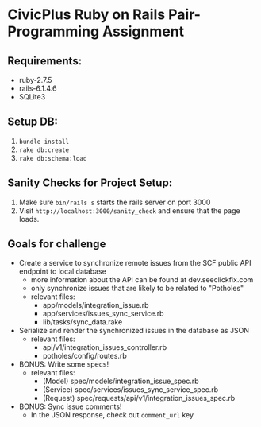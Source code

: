 # CivicPlus Ruby on Rails Pair-Programming Assignment

## Requirements:
- ruby-2.7.5
- rails-6.1.4.6
- SQLite3

## Setup DB:
1. `bundle install`
1. `rake db:create`
1. `rake db:schema:load`

## Sanity Checks for Project Setup:
1. Make sure `bin/rails s` starts the rails server on port 3000
1. Visit `http://localhost:3000/sanity_check` and ensure that the page loads.

## Goals for challenge
- Create a service to synchronize remote issues from the SCF public API endpoint to local database
  - more information about the API can be found at dev.seeclickfix.com
  - only synchronize issues that are likely to be related to "Potholes"
  - relevant files:
    - app/models/integration_issue.rb
    - app/services/issues_sync_service.rb
    - lib/tasks/sync_data.rake
- Serialize and render the synchronized issues in the database as JSON
  - relevant files:
    - api/v1/integration_issues_controller.rb
    - potholes/config/routes.rb
- BONUS: Write some specs!
  - relevant files:
    - (Model) spec/models/integration_issue_spec.rb
    - (Service) spec/services/issues_sync_service_spec.rb
    - (Request) spec/requests/api/v1/integration_issues_spec.rb
- BONUS: Sync issue comments!
  - In the JSON response, check out `comment_url` key
